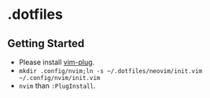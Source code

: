 # .dotfiles

## Getting Started

- Please install [vim-plug](https://github.com/junegunn/vim-plug).
- `mkdir .config/nvim;ln -s ~/.dotfiles/neovim/init.vim ~/.config/nvim/init.vim`
- `nvim` than `:PlugInstall`.


